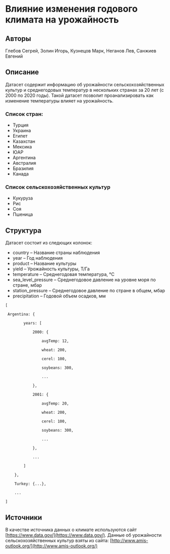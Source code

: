 # Влияние изменения годового климата на урожайность

## Авторы
Глебов Сегрей, Золин Игорь, Кузнецов Марк, Неганов Лев, Санжиев Евгений

## Описание

Датасет содержит информацию об урожайности сельскохозяйственных культур и среднегодовых температур в нескольких странах за 20 лет (с 2000 по 2020 годы). Такой датасет позволит проанализировать как изменение температуры влияет на урожайность.

### Список стран:
- Турция
- Украина
- Египет
- Казахстан 
- Мексика 
- ЮАР
- Аргентина
- Австралия
- Бразилия
- Канада

### Список сельскохозяйственных культур
- Кукуруза
- Рис
- Соя
- Пшеница

## Структура
Датасет состоит из следющих колонок:
- country – Название страны наблюдения
- year – Год наблюдения
- product – Название культуры
- yield – Урожайность культуры, Т/Га
- temperature – Среднегодовая температура, °C
- sea_level_pressure – Среднегодовое давление на уровне моря по стране, мбар
- station_pressure – Среднегодовое давление по стране в общем, мбар
- precipitation – Годовой объем осадков, мм

```
[

 Argentina: {

        years: [

            2000: {

                avgTemp: 12,

                wheat: 200,

                cerel: 100,

                soybeans: 300,

                ...

            },

            2001: {

                avgTemp: 20,

                wheat: 200,

                cerel: 100,

                soybeans: 300,

                ...

            },

            ...

        ]

    },

    Turkey: {...},

    ...

]
```

## Источники
В качестве источника данных о климате используются сайт [https://www.data.gov/](https://www.data.gov/). Данные об урожайности сельскохозяйственных культур взяты из сайта: [http://www.amis-outlook.org/](http://www.amis-outlook.org/)



